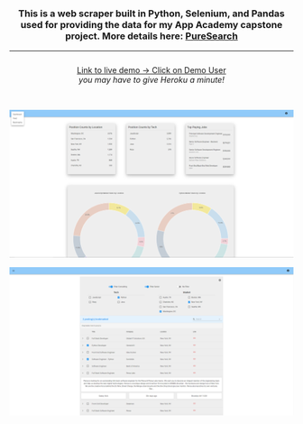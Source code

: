<h3 align='center'>This is a web scraper built in Python, Selenium, and Pandas used for providing the data for my App Academy capstone project. More details here: <a href='https://github.com/ColeRutledge/pure_search'>PureSearch</a></h3>

---

<p style="margin-top: 5%" align='center'>
    <a href='https://pure-search-client.herokuapp.com' target='_blank'>Link to live demo -> Click on Demo User</a><br><i>you may have to give Heroku a minute!<i></br>
</p>

<br>

![PureSearch1](pure_search.png)

![PureSearch2](pure_search2.png)
